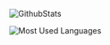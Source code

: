 ![GithubStats](https://github-readme-stats.vercel.app/api?username=Lihenghu&show_icons=true&theme=dark&count_private=true)


![Most Used Languages](https://github-readme-stats.vercel.app/api/top-langs/?username=Lihenghu&theme=dark&layout=compact)

